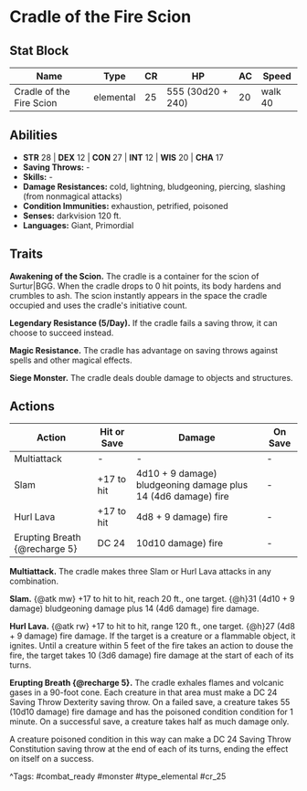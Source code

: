 # Cradle of the Fire Scion

## Stat Block

| Name | Type | CR | HP | AC | Speed |
|------|------|----|----|----|-------|
| Cradle of the Fire Scion | elemental | 25 | 555 (30d20 + 240) | 20 | walk 40 |

## Abilities

- **STR** 28 | **DEX** 12 | **CON** 27 | **INT** 12 | **WIS** 20 | **CHA** 17
- **Saving Throws:** -  
- **Skills:** -  
- **Damage Resistances:** cold, lightning, bludgeoning, piercing, slashing (from nonmagical attacks)  
- **Condition Immunities:** exhaustion, petrified, poisoned  
- **Senses:** darkvision 120 ft.  
- **Languages:** Giant, Primordial

## Traits

**Awakening of the Scion.** The cradle is a container for the scion of Surtur|BGG. When the cradle drops to 0 hit points, its body hardens and crumbles to ash. The scion instantly appears in the space the cradle occupied and uses the cradle's initiative count.

**Legendary Resistance (5/Day).** If the cradle fails a saving throw, it can choose to succeed instead.

**Magic Resistance.** The cradle has advantage on saving throws against spells and other magical effects.

**Siege Monster.** The cradle deals double damage to objects and structures.


## Actions

| Action | Hit or Save | Damage | On Save |
|--------|--------------|--------|----------|
| Multiattack | - | - | - |
| Slam | +17 to hit | 4d10 + 9 damage) bludgeoning damage plus 14 (4d6 damage) fire | - |
| Hurl Lava | +17 to hit | 4d8 + 9 damage) fire | - |
| Erupting Breath {@recharge 5} | DC 24 | 10d10 damage) fire | - |

**Multiattack.** The cradle makes three Slam or Hurl Lava attacks in any combination.

**Slam.** {@atk mw} +17 to hit to hit, reach 20 ft., one target. {@h}31 (4d10 + 9 damage) bludgeoning damage plus 14 (4d6 damage) fire damage.

**Hurl Lava.** {@atk rw} +17 to hit to hit, range 120 ft., one target. {@h}27 (4d8 + 9 damage) fire damage. If the target is a creature or a flammable object, it ignites. Until a creature within 5 feet of the fire takes an action to douse the fire, the target takes 10 (3d6 damage) fire damage at the start of each of its turns.

**Erupting Breath {@recharge 5}.** The cradle exhales flames and volcanic gases in a 90-foot cone. Each creature in that area must make a DC 24 Saving Throw Dexterity saving throw. On a failed save, a creature takes 55 (10d10 damage) fire damage and has the poisoned condition condition for 1 minute. On a successful save, a creature takes half as much damage only.

A creature poisoned condition in this way can make a DC 24 Saving Throw Constitution saving throw at the end of each of its turns, ending the effect on itself on a success.


^Tags: #combat_ready #monster #type_elemental #cr_25